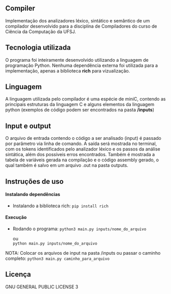 ## Compiler

Implementação dos analizadores léxico, sintático e semântico de um compilador desenvolvido para a disciplina de Compiladores do curso de Ciência da Computação da UFSJ.

## Tecnologia utilizada

O programa foi inteiramente desenvolvido utilizando a linguagem de programação Python. Nenhuma dependência externa foi utilizada para a implementação, apenas a biblioteca __rich__ para vizualização.

## Linguagem
A linguagem utilizada pelo compilador é uma espécie de miniC, contendo as principais estruturas da linguagem C e alguns elementos da linguagem python (exemplos de código podem ser encontrados na pasta __/inputs__)

## Input e output
O arquivo de entrada contendo o código a ser analisado (input) é passado por parâmetro via linha de comando. A saída será mostrada no terminal, com os tokens identificados pelo analizador léxico e os passos da análise sintática, além dos possíveis erros encontrados. Também é mostrada a tabela de variáveis gerada na compilação e o código assembly gerado, o qual também é salvo em um arquivo .out na pasta outputs.

## Instruções de uso

#### Instalando dependências
* Instalando a biblioteca rich:
    `pip install rich`  

#### Execução
* Rodando o programa:
    `python3 main.py inputs/nome_do_arquivo`
      
    ou  
    `python main.py inputs/nome_do_arquivo` 
    
NOTA: Colocar os arquivos de input na pasta /inputs ou passar o caminho completo: `python3 main.py caminho_para_arquivo`

## Licença

GNU GENERAL PUBLIC LICENSE 3






